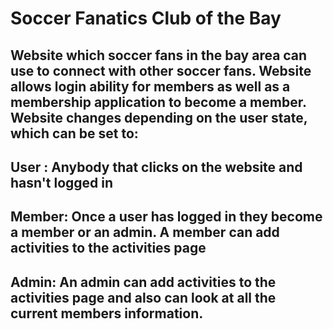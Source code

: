 # Soccer Fanatics Club of the Bay

## Website which soccer fans in the bay area can use to connect with other soccer fans. Website allows login ability for members as well as a membership application to become a member. Website changes depending on the user state, which can be set to: 

## User : Anybody that clicks on the website and hasn't logged in

## Member: Once a user has logged in they become a member or an admin. A member can add activities to the activities page

## Admin: An admin can add activities to the activities page and also can look at all the current members information.


